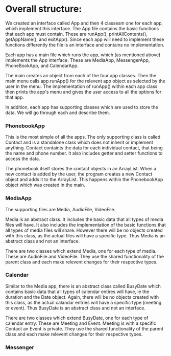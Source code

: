 # Overall structure:
We created an interface called App and then 4 classesm one for each app, which implement this interface. 
The App file contains the basic functions that each app must contain. These are runApp(), printAllContents(), getAppName(), and exitApp().
Since each app will need to implement these functions differently the file is an interface and contains no implementation.

Each app has a main file which runs the app, which (as mentioned above) implements the App interface. These are MediaApp, MessengerApp, PhoneBookApp, and CalendarApp.

The main creates an object from each of the four app classes. Then the main menu calls app.runApp() for the relevent app object as selected by the user in the menu. The implementation of runApp() within each app class then prints the app's menu and gives the user access to all the options for that app.

In addition, each app has supporting classes which are used to store the data. We will go through each and describe them.

### PhonebookApp
This is the most simple of all the apps. The only supporting class is called Contact and is a standalone class which does not inherit or implement anything. Contact containts the data for each individual contact, that being the name and phone number. It also includes getter and setter functions to access the data.

The phonebook itself stores the contact objects in an ArrayList. When a new contact is added by the user, the program creates a new Contact object and adds it to the ArrayList. This happens within the PhonebookApp object which was created in the main.

### MediaApp
The supporting files are Media, AudioFile, VideoFile. 

Media is an abstract class. It includes the basic data that all types of media files will have. It also includes the implementation of the basic functions that all types of media files will share. However there will be no objects created with this class, as the actual files will have a specific type. Thus Media is an abstract class and not an interface. 

There are two classes which extend Media, one for each type of media. These are AudioFile and VideoFile. They use the shared functionality of the parent class and each make relevent changes for their respective types.

### Calendar
Similar to the Media app, there is an abstract class called BusyDate which contains basic data that all types of calendar entires will have, ie the duration and the Date object. Again, there will be no objects created with this class, as the actual calandar entries will have a specific type (meeting or event). Thus BusyDate is an abstract class and not an interface.

There are two classes which extend BusyDate, one for each type of calendar entry. These are Meeting and Event. Meeting is with a specific Contact an Event is private. They use the shared functionality of the parent class and each make relevent changes for their respective types.

### Messenger


